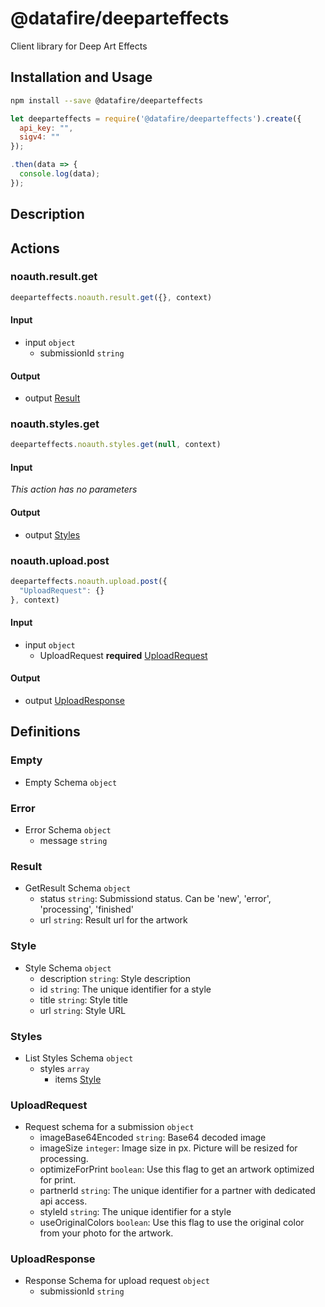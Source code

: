 # @datafire/deeparteffects

Client library for Deep Art Effects

## Installation and Usage
```bash
npm install --save @datafire/deeparteffects
```
```js
let deeparteffects = require('@datafire/deeparteffects').create({
  api_key: "",
  sigv4: ""
});

.then(data => {
  console.log(data);
});
```

## Description



## Actions

### noauth.result.get



```js
deeparteffects.noauth.result.get({}, context)
```

#### Input
* input `object`
  * submissionId `string`

#### Output
* output [Result](#result)

### noauth.styles.get



```js
deeparteffects.noauth.styles.get(null, context)
```

#### Input
*This action has no parameters*

#### Output
* output [Styles](#styles)

### noauth.upload.post



```js
deeparteffects.noauth.upload.post({
  "UploadRequest": {}
}, context)
```

#### Input
* input `object`
  * UploadRequest **required** [UploadRequest](#uploadrequest)

#### Output
* output [UploadResponse](#uploadresponse)



## Definitions

### Empty
* Empty Schema `object`

### Error
* Error Schema `object`
  * message `string`

### Result
* GetResult Schema `object`
  * status `string`: Submissiond status. Can be 'new', 'error', 'processing', 'finished'
  * url `string`: Result url for the artwork

### Style
* Style Schema `object`
  * description `string`: Style description
  * id `string`: The unique identifier for a style
  * title `string`: Style title
  * url `string`: Style URL

### Styles
* List Styles Schema `object`
  * styles `array`
    * items [Style](#style)

### UploadRequest
* Request schema for a submission `object`
  * imageBase64Encoded `string`: Base64 decoded image
  * imageSize `integer`: Image size in px. Picture will be resized for processing.
  * optimizeForPrint `boolean`: Use this flag to get an artwork optimized for print.
  * partnerId `string`: The unique identifier for a partner with dedicated api access.
  * styleId `string`: The unique identifier for a style
  * useOriginalColors `boolean`: Use this flag to use the original color from your photo for the artwork.

### UploadResponse
* Response Schema for upload request `object`
  * submissionId `string`


